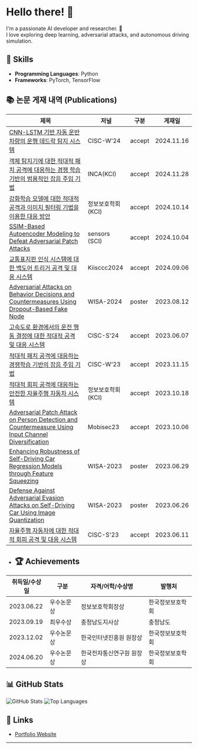 # Hello there! 👋

I'm a passionate AI developer and researcher. 🚀  
I love exploring deep learning, adversarial attacks, and autonomous driving simulation.  

## 🌟 Skills
- **Programming Languages**: Python
- **Frameworks**: PyTorch, TensorFlow


## 📚 논문 게재 내역 (Publications)

| 제목                                                                                              | 저널              | 구분  | 게재일       |
|---------------------------------------------------------------------------------------------------|------------------ |-------|--------------|
| [CNN-LSTM 기반 자동 운반 차량의 운행 데드락 탐지 시스템](#)                                          | CISC-W'24      | accept  | 2024.11.16   |
| [객체 탐지기에 대한 적대적 패치 공격에 대응하는 경쟁 학습 기반의 범용적인 잡음 주입 기법](#)             | INCA(KCI)  | accept  | 2024.11.28   |
| [강화학습 모델에 대한 적대적 공격과 이미지 필터링 기법을 이용한 대응 방안](#)                           | 정보보호학회(KCI)  | accept  | 2024.10.14   |
| [SSIM-Based Autoencoder Modeling to Defeat Adversarial Patch Attacks](#)                          | sensors (SCI)     | accept  | 2024.10.04   |
| [교통표지판 인식 시스템에 대한 백도어 트리거 공격 및 대응 시스템](#)                                  |Kiisccc2024  | accept  | 2024.09.06   |
| [Adversarial Attacks on Behavior Decisions and Countermeasures Using Dropout-Based Fake Node](#)  | WISA-2024| poster  | 2023.08.12   |
| [고속도로 환경에서의 운전 행동 결정에 대한 적대적 공격 및 대응 시스템](#)                              | CISC-S'24  | accept  | 2023.06.07   |
| [적대적 패치 공격에 대응하는 경쟁학습 기반의 잡음 주입 기법](#)                                         | CISC-W'23  | accept  | 2023.11.15   |
| [적대적 회피 공격에 대응하는 안전한 자율주행 자동차 시스템](#)                                         | 정보보호학회(KCI)  | accept  | 2023.10.18   |
| [Adversarial Patch Attack on Person Detection and Countermeasure Using Input Channel Diversification](#) | Mobisec23  | accept  | 2023.10.06   |
| [Enhancing Robustness of Self-Driving Car Regression Models through Feature Squeezing](#)          | WISA-2023        | poster  | 2023.06.29   |
| [Defense Against Adversarial Evasion Attacks on Self-Driving Car Using Image Quantization](#)      | WISA-2023        | poster  | 2023.06.26   |
| [자율주행 자동차에 대한 적대적 회피 공격 및 대응 시스템](#)                                            | CISC-S'23        | accept  | 2023.06.11   |

- ## 🏆 Achievements

| 취득일/수상일     | 구분        | 자격/어학/수상명               | 발행처                  |
|-------------------|-------------|-------------------------------|-------------------------|
| 2023.06.22        | 우수논문상  | 정보보호학회장상              | 한국정보보호학회        |
| 2023.09.19        | 최우수상    | 충청남도지사상                | 충청남도                |
| 2023.12.02        | 우수논문상  | 한국인터넷진흥원 원장상       | 한국정보보호학회        |
| 2024.06.20        | 우수논문상  | 한국전자통신연구원 원장상     | 한국정보보호학회        |

## 📊 GitHub Stats
![GitHub Stats](https://github-readme-stats.vercel.app/api?username=Lee-SeungYeol&show_icons=true&theme=radical)
![Top Languages](https://github-readme-stats.vercel.app/api/top-langs/?username=Lee-SeungYeol&layout=compact&theme=radical)

## 🔗 Links
- [Portfolio Website](#)
<!-- - [LinkedIn](#)
- [Twitter](#) -->

---
<!-- **"Learning never exhausts the mind."** - Leonardo da Vinci -->

